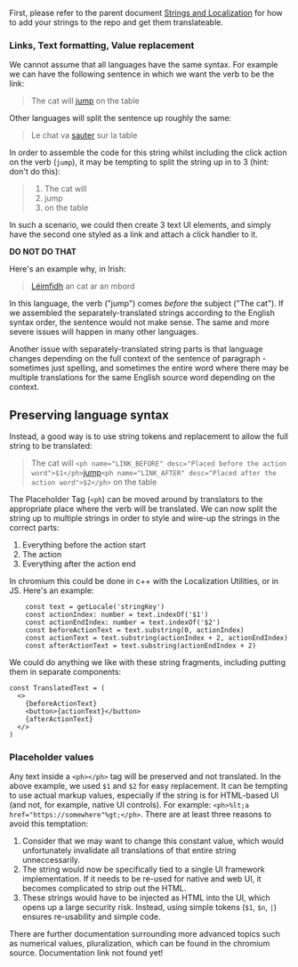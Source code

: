 First, please refer to the parent document [Strings and Localization](https://github.com/brave/brave-browser/wiki/Strings-and-Localization) for how to add your strings to the repo and get them translateable.

### Links, Text formatting, Value replacement
We cannot assume that all languages have the same syntax. For example we can have the following sentence in which we want the verb to be the link:

> The cat will [jump](#nothing) on the table

Other languages will split the sentence up roughly the same:

> Le chat va [sauter](#nothing) sur la table

In order to assemble the code for this string whilst including the click action on the verb (`jump`), it may be tempting to split the string up in to 3 (hint: don't do this):

> 1. The cat will
> 2. jump
> 3. on the table

In such a scenario, we could then create 3 text UI elements, and simply have the second one styled as a link and attach a click handler to it.

**DO NOT DO THAT**

Here's an example why, in Irish: 

> [Léimfidh](#nothing) an cat ar an mbord

In this language, the verb ("jump") comes _before_ the subject ("The cat"). If we assembled the separately-translated strings according to the English syntax order, the sentence would not make sense. The same and more severe issues will happen in many other languages.

Another issue with separately-translated string parts is that language changes depending on the full context of the sentence of paragraph - sometimes just spelling, and sometimes the entire word where there may be multiple translations for the same English source word depending on the context.

## Preserving language syntax
Instead, a good way is to use string tokens and replacement to allow the full string to be translated:

> The cat will `<ph name="LINK_BEFORE" desc="Placed before the action word">$1</ph>`[jump](#nothing)`<ph name="LINK_AFTER" desc="Placed after the action word">$2</ph>` on the table

The Placeholder Tag (`<ph`) can be moved around by translators to the appropriate place where the verb will be translated.
We can now split the string up to multiple strings in order to style and wire-up the strings in the correct parts:
1. Everything before the action start
2. The action
3. Everything after the action end

In chromium this could be done in c++ with the Localization Utilities, or in JS. Here's an example:
```
    const text = getLocale('stringKey')
    const actionIndex: number = text.indexOf('$1')
    const actionEndIndex: number = text.indexOf('$2')
    const beforeActionText = text.substring(0, actionIndex)
    const actionText = text.substring(actionIndex + 2, actionEndIndex)
    const afterActionText = text.substring(actionEndIndex + 2)
```

We could do anything we like with these string fragments, including putting them in separate components:

```
const TranslatedText = (
  <>
    {beforeActionText}
    <button>{actionText}</button>
    {afterActionText}
  </>
)
```

### Placeholder values
Any text inside a `<ph></ph>` tag will be preserved and not translated. In the above example, we used `$1` and `$2` for easy replacement. It can be tempting to use actual markup values, especially if the string is for HTML-based UI (and not, for example, native UI controls). For example: `<ph>%lt;a href="https://somewhere"%gt;</ph>`.
There are at least three reasons to avoid this temptation:
1. Consider that we may want to change this constant value, which would unfortunately invalidate all translations of that entire string unneccessarily. 
2. The string would now be specifically tied to a single UI framework implementation. If it needs to be re-used for native and web UI, it becomes complicated to strip out the HTML.
3. These strings would have to be injected as HTML into the UI, which opens up a large security risk.
Instead, using simple tokens (`$1`, `$n`, `|`) ensures re-usability and simple code.

There are further documentation surrounding more advanced topics such as numerical values, pluralization, which can be found in the chromium source. Documentation link not found yet!